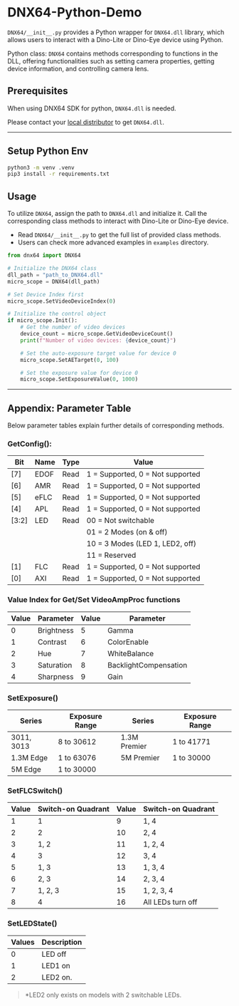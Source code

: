 # DNX64-Python-Demo

`DNX64/__init__.py` provides a Python wrapper for `DNX64.dll` library, which allows users to interact with a Dino-Lite or Dino-Eye device using Python.

Python class: `DNX64` contains methods corresponding to functions in the DLL, offering functionalities such as setting camera properties, getting device information, and controlling camera lens.

## Prerequisites

When using DNX64 SDK for python, `DNX64.dll` is needed.

Please contact your [local distributor](https://www.dino-lite.com/contact01.php) to get `DNX64.dll`.

---

## Setup Python Env

```sh
python3 -m venv .venv
pip3 install -r requirements.txt
```

## Usage

To utilize `DNX64`, assign the path to `DNX64.dll` and initialize it. Call the corresponding class methods to interact with Dino-Lite or Dino-Eye device.

- Read `DNX64/__init__.py` to get the full list of provided class methods.
- Users can check more advanced examples in `examples` directory.

```py
from dnx64 import DNX64

# Initialize the DNX64 class
dll_path = "path_to_DNX64.dll"
micro_scope = DNX64(dll_path)

# Set Device Index first
micro_scope.SetVideoDeviceIndex(0)

# Initialize the control object
if micro_scope.Init():
    # Get the number of video devices
    device_count = micro_scope.GetVideoDeviceCount()
    print(f"Number of video devices: {device_count}")

    # Set the auto-exposure target value for device 0
    micro_scope.SetAETarget(0, 100)

    # Set the exposure value for device 0
    micro_scope.SetExposureValue(0, 1000)
```

---

## Appendix: Parameter Table

Below parameter tables explain further details of corresponding methods.

### GetConfig():

| Bit   | Name | Type | Value                            |
| ----- | ---- | ---- | -------------------------------- |
| [7]   | EDOF | Read | 1 = Supported, 0 = Not supported |
| [6]   | AMR  | Read | 1 = Supported, 0 = Not supported |
| [5]   | eFLC | Read | 1 = Supported, 0 = Not supported |
| [4]   | APL  | Read | 1 = Supported, 0 = Not supported |
| [3:2] | LED  | Read | 00 = Not switchable              |
|       |      |      | 01 = 2 Modes (on & off)          |
|       |      |      | 10 = 3 Modes (LED 1, LED2, off)  |
|       |      |      | 11 = Reserved                    |
| [1]   | FLC  | Read | 1 = Supported, 0 = Not supported |
| [0]   | AXI  | Read | 1 = Supported, 0 = Not supported |

### Value Index for Get/Set VideoAmpProc functions

| Value | Parameter  | Value | Parameter             |
| ----- | ---------- | ----- | --------------------- |
| 0     | Brightness | 5     | Gamma                 |
| 1     | Contrast   | 6     | ColorEnable           |
| 2     | Hue        | 7     | WhiteBalance          |
| 3     | Saturation | 8     | BacklightCompensation |
| 4     | Sharpness  | 9     | Gain                  |

### SetExposure()

| Series     | Exposure Range | Series       | Exposure Range |
| ---------- | -------------- | ------------ | -------------- |
| 3011, 3013 | 8 to 30612     | 1.3M Premier | 1 to 41771     |
| 1.3M Edge  | 1 to 63076     | 5M Premier   | 1 to 30000     |
| 5M Edge    | 1 to 30000     |              |                |

### SetFLCSwitch()

| Value | Switch-on Quadrant | Value | Switch-on Quadrant |
| ----- | ------------------ | ----- | ------------------ |
| 1     | 1                  | 9     | 1, 4               |
| 2     | 2                  | 10    | 2, 4               |
| 3     | 1, 2               | 11    | 1, 2, 4            |
| 4     | 3                  | 12    | 3, 4               |
| 5     | 1, 3               | 13    | 1, 3, 4            |
| 6     | 2, 3               | 14    | 2, 3, 4            |
| 7     | 1, 2, 3            | 15    | 1, 2, 3, 4         |
| 8     | 4                  | 16    | All LEDs turn off  |

### SetLEDState()

| Values | Description |
| ------ | ----------- |
| 0      | LED off     |
| 1      | LED1 on     |
| 2      | LED2 on.    |

> \*LED2 only exists on models with 2 switchable LEDs.
